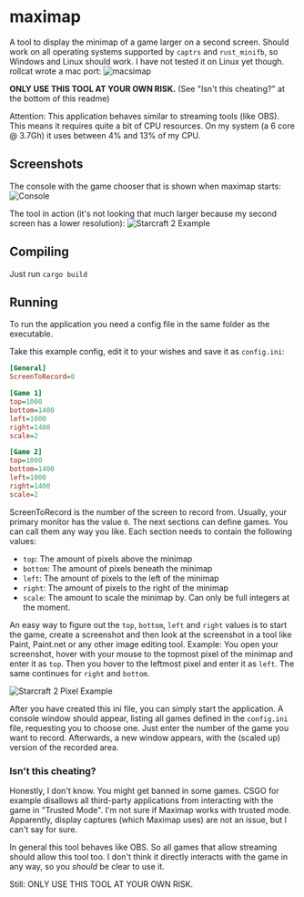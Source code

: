 # maximap
A tool to display the minimap of a game larger on a second screen. Should work on all operating systems supported by `captrs` and `rust_minifb`, so Windows and Linux should work. I have not tested it on Linux yet though. rollcat wrote a mac port: ![macsimap](https://github.com/rollcat/macsimap)

__ONLY USE THIS TOOL AT YOUR OWN RISK.__ (See "Isn't this cheating?" at the bottom of this readme)

Attention: This application behaves similar to streaming tools (like OBS). This means it requires quite a bit of CPU resources. On my system (a 6 core @ 3.7Gh) it uses between 4% and 13% of my CPU.

## Screenshots

The console with the game chooser that is shown when maximap starts:
![Console](https://user-images.githubusercontent.com/1176206/103399783-ee210c00-4b42-11eb-8611-7c3fa581c333.png)

The tool in action (it's not looking that much larger because my second screen has a lower resolution):
![Starcraft 2 Example](https://user-images.githubusercontent.com/1176206/103399804-0729bd00-4b43-11eb-9ad0-00db17522c4b.png)

## Compiling
Just run `cargo build`

## Running
To run the application you need a config file in the same folder as the executable.

Take this example config, edit it to your wishes and save it as `config.ini`:

```INI
[General]
ScreenToRecord=0

[Game 1]
top=1000
bottom=1400
left=1000
right=1400
scale=2

[Game 2]
top=1000
bottom=1400
left=1000
right=1400
scale=2
```

ScreenToRecord is the number of the screen to record from. Usually, your primary monitor has the value `0`.
The next sections can define games. You can call them any way you like. Each section needs to contain the following values:

* `top`: The amount of pixels above the minimap
* `bottom`: The amount of pixels beneath the minimap
* `left`: The amount of pixels to the left of the minimap
* `right`: The amount of pixels to the right of the minimap
* `scale`: The amount to scale the minimap by. Can only be full integers at the moment.

An easy way to figure out the `top`, `bottom`, `left` and `right` values is to start the game, create a screenshot and then look at the screenshot in a tool like Paint, Paint.net or any other image editing tool.
Example: You open your screenshot, hover with your mouse to the topmost pixel of the minimap and enter it as `top`. Then you hover to the leftmost pixel and enter it as `left`. The same continues for `right` and `bottom`.

![Starcraft 2 Pixel Example](https://user-images.githubusercontent.com/1176206/103456931-1fdcd300-4cfb-11eb-880d-7f1fbea43815.png)

After you have created this ini file, you can simply start the application. A console window should appear, listing all games defined in the `config.ini` file, requesting you to choose one. Just enter the number of the game you want to record.
Afterwards, a new window appears, with the (scaled up) version of the recorded area.

### Isn't this cheating?
Honestly, I don't know. You might get banned in some games. CSGO for example disallows all third-party applications from interacting with the game in "Trusted Mode". I'm not sure if Maximap works with trusted mode. Apparently, display captures (which Maximap uses) are not an issue, but I can't say for sure.

In general this tool behaves like OBS. So all games that allow streaming should allow this tool too. I don't think it directly interacts with the game in any way, so you _should_ be clear to use it.

Still:
ONLY USE THIS TOOL AT YOUR OWN RISK.
